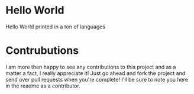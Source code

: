 # Hello World
Hello World printed in a ton of languages

# Contrubutions
I am more then happy to see any contributions to this project and as a matter a fact, I really appreciate it! Just go ahead and fork the project and send over pull requests when you're complete! I'll be sure to note you here in the readme as a contributor.
